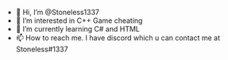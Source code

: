 - 👋 Hi, I’m @Stoneless1337
- 👀 I’m interested in C++ Game cheating
- 🌱 I’m currently learning C# and HTML
- 📫 How to reach me. I have discord which u can contact me at Stoneless#1337

